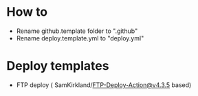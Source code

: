 # How to

- Rename github.template folder to ".github"
- Rename deploy.template.yml to "deploy.yml"

# Deploy templates

- FTP deploy ( SamKirkland/FTP-Deploy-Action@v4.3.5 based)
